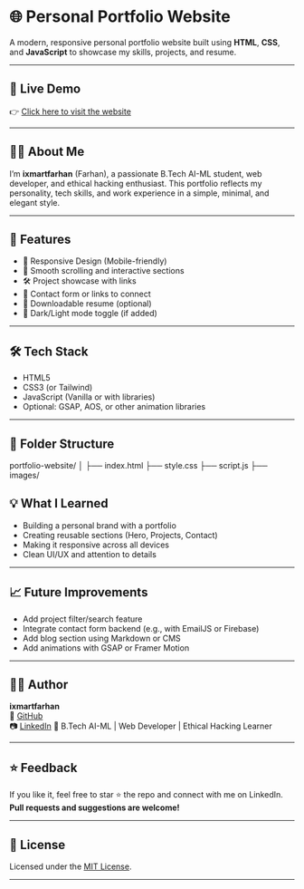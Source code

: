 # 🌐 Personal Portfolio Website

A modern, responsive personal portfolio website built using **HTML**, **CSS**, and **JavaScript** to showcase my skills, projects, and resume.

---

## 🔗 Live Demo

👉 [Click here to visit the website](https://ixmartfarhan.github.io/Port-Folio-website/)

---

## 👨‍💻 About Me

I’m **ixmartfarhan** (Farhan), a passionate B.Tech AI-ML student, web developer, and ethical hacking enthusiast. This portfolio reflects my personality, tech skills, and work experience in a simple, minimal, and elegant style.

---

## 🚀 Features

- 📱 Responsive Design (Mobile-friendly)
- 🎯 Smooth scrolling and interactive sections
- 🛠️ Project showcase with links
- 📝 Contact form or links to connect
- 📄 Downloadable resume (optional)
- 🌙 Dark/Light mode toggle (if added)

---

## 🛠️ Tech Stack

- HTML5
- CSS3 (or Tailwind)
- JavaScript (Vanilla or with libraries)
- Optional: GSAP, AOS, or other animation libraries

---

## 📁 Folder Structure
portfolio-website/
│
├── index.html
├── style.css
├── script.js
├── images/

## 💡 What I Learned

- Building a personal brand with a portfolio
- Creating reusable sections (Hero, Projects, Contact)
- Making it responsive across all devices
- Clean UI/UX and attention to details

---

## 📈 Future Improvements

- Add project filter/search feature
- Integrate contact form backend (e.g., with EmailJS or Firebase)
- Add blog section using Markdown or CMS
- Add animations with GSAP or Framer Motion

---

## 🙋‍♂️ Author

**ixmartfarhan**  
🔗 [GitHub](https://github.com/ixmartfarhan)  
📷 [LinkedIn](https://www.linkedin.com/in/mohd-farhan-1b17b4298)
🧠 B.Tech AI-ML | Web Developer | Ethical Hacking Learner

---

## ⭐ Feedback

If you like it, feel free to star ⭐ the repo and connect with me on LinkedIn.  
**Pull requests and suggestions are welcome!**

---

## 📜 License

Licensed under the [MIT License](LICENSE).

---

